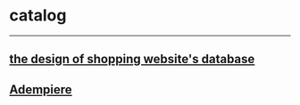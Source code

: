 

# catalog 

------

## [the design of shopping website's database](database.md)
## [Adempiere](Adempiere.md)



